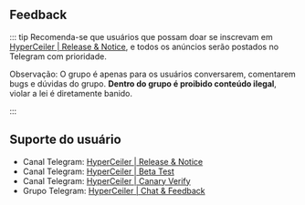 ## Feedback

::: tip Recomenda-se que usuários que possam doar se inscrevam em [HyperCeiler | Release & Notice](https://t.me/s/cemiuiler_release), e todos os anúncios serão postados no Telegram com prioridade.

Observação: O grupo é apenas para os usuários conversarem, comentarem bugs e dúvidas do grupo. **Dentro do grupo é proibido conteúdo ilegal**, violar a lei é diretamente banido.

:::
## Suporte do usuário

- Canal Telegram: [HyperCeiler | Release & Notice](https://t.me/s/cemiuiler_release)
- Canal Telegram: [HyperCeiler | Beta Test](https://t.me/s/cemiuiler_beta)
- Canal Telegram: [HyperCeiler | Canary Verify](https://t.me/s/cemiuiler_canary_verify)
- Grupo Telegram: [HyperCeiler | Chat & Feedback](https://t.me/cemiuiler)
